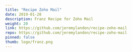 ```yaml
---
title: "Recipe Zoho Mail"
date: 2019-01-28
description: Franz Recipe for Zoho Mail
weight: 20
link: https://github.com/jeremylandon/recipe-zoho-mail
repo: https://github.com/jeremylandon/recipe-zoho-mail
pinned: false
thumb: logo/franz.png
---
```


